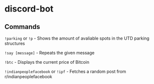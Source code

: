 # discord-bot

## Commands
`!parking` or `!p` - Shows the amount of avaliable spots in the UTD parking structures

`!say [message]` - Repeats the given message 

`!btc` - Displays the current price of Bitcoin

`!indianpeoplefacebook` or `!ipf` - Fetches a random post from r/indianpeoplefacebook
